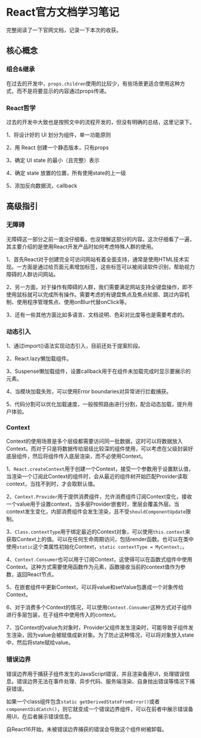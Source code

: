 # React官方文档学习笔记

完整阅读了一下官网文档，记录一下本次的收获。

## 核心概念

### 组合&继承

在过去的开发中，`props.children`使用的比较少，有些场景更适合使用这种方式，而不是将要显示的内容通过props传递。

### React哲学

过去的开发中大致也是按照文中的流程开发的，但没有明确的总结，这里记录下。

1、将设计好的 UI 划分为组件，单一功能原则

2、用 React 创建一个静态版本，只有props

3、确定 UI state 的最小（且完整）表示

4、确定 state 放置的位置，所有使用state的上一级

5、添加反向数据流，callback

## 高级指引

### 无障碍

无障碍这一部分之前一直没仔细看，也没理解这部分的内容。这次仔细看了一遍，其主要介绍的是使用React开发产品时如何考虑特殊人群的使用。

1、首先React对于创建完全可访问网站有着全面支持，通常是使用HTML技术实现。一方面是通过给页面元素增加标签，这些标签可以被阅读软件识别，帮助视力障碍的人群访问网站。

2、另一方面，对于操作有障碍的人群，我们需要满足网站支持全键盘操作，即不使用鼠标就可以完成所有操作。需要考虑的有键盘焦点及焦点轮廓、跳过内容机制、使用程序管理焦点、使用onBlur代替onClick等。

3、还有一些其他方面比如多语言、文档说明、色彩对比度等也是需要考虑的。

### 动态引入

1、通过import()语法实现动态引入，目前还处于提案阶段。

2、React.lazy懒加载组件。

3、Suspense懒加载组件，设置callback用于在组件未加载完成时显示要展示的元素。

4、当模块加载失败，可以使用Error boundaries对异常进行拦截捕获。

5、代码分割可以优化加载速度，一般按照路由进行分割，配合动态加载，提升用户体验。

### Context

Context的使用场景是多个层级都需要访问同一批数据，这时可以将数据放入Context。而对于只是将数据传给层级比较深的组件使用，可以考虑在父级封装好底层组件，然后将组件传入底层渲染，而不必使用Context。

1、`React.createContext`用于创建一个Context，接受一个参数用于设置默认值，当渲染一个订阅此Context的组件时，会从最近的组件树开始匹配Provider读取context，当找不到时，才会取默认值。

2、`Context.Provider`用于提供消费组件，允许消费组件订阅Context变化，接收一个value用于设置context，当多层Provider嵌套时，里层会覆盖外层。当context发生变化，内部消费组件会发生渲染，且不受`shouldComponentUpdate`限制。

3、`Class.contextType`用于绑定最近的Context对象，可以使用`this.context`来获取Context上的值。可以在任何生命周期访问，包括render函数。也可以在类中使用`static`这个类属性初始化Context，`static contextType = MyContext;`。

4、`Context.Consumer`也可以用于订阅Context，这使得可以在函数式组件中使用Context。这种方式需要使用函数作为元素，函数接收当前的context值作为参数，返回React节点。

5、在嵌套组件中更新Context，可以将value和setValue包裹成一个对象传给Context。

6、对于消费多个Context的情况，可以使用`Context.Consumer`这种方式对子组件进行多层包装，在子组件中使用传入的context。

7、当Context的value为对象时，Provider父组件发生渲染时，可能导致子组件发生渲染，因为value会被赋值成新对象。为了防止这种情况，可以将对象放入state中，然后将state赋给value。

### 错误边界

错误边界用于捕获子组件发生的JavaScript错误，并且渲染备用UI，处理错误信息。错误边界无法在事件处理、异步代码、服务端渲染、自身抛出错误等情况下捕获错误。

如果一个class组件包含`static getDerivedStateFromError()`或者`componentDidCatch()`，则它就变成一个错误边界组件，可以在前者中展示错误备用UI，在后者展示错误信息。

自React16开始，未被错误边界捕获的错误会导致这个组件树被卸载。